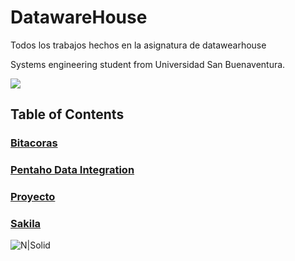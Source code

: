 # DatawareHouse
Todos los trabajos hechos en la asignatura de datawearhouse 

Systems engineering student from Universidad San Buenaventura.

![](https://camo.githubusercontent.com/a602a804bc874ecc4b570dcaa3bcb60d6766c046/68747470733a2f2f7777772e757362626f672e6564752e636f2f6d61746c61622f696d616765732f6c6f676f5f616372656469746163696f6e2e706e67)
## Table of Contents

### [Bitacoras](https://github.com/ManuelCordoba/DatawareHouse/tree/master/Bitacoras "Bitacoras")
### [Pentaho Data Integration](https://github.com/ManuelCordoba/DatawareHouse/tree/master/Pentaho%20Data%20Integration "Pentaho Data Integration")
### [Proyecto](https://github.com/ManuelCordoba/DatawareHouse/tree/master/Proyecto "Proyecto")
### [Sakila](https://github.com/ManuelCordoba/DatawareHouse/tree/master/Sakila "Sakila")

![N|Solid](https://cdn.dribbble.com/users/24711/screenshots/3886002/falcon_persistent_connection_2x.gif)

